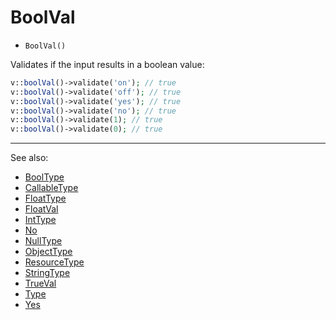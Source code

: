 # BoolVal

- `BoolVal()`

Validates if the input results in a boolean value:

```php
v::boolVal()->validate('on'); // true
v::boolVal()->validate('off'); // true
v::boolVal()->validate('yes'); // true
v::boolVal()->validate('no'); // true
v::boolVal()->validate(1); // true
v::boolVal()->validate(0); // true
```

***
See also:

  * [BoolType](BoolType.md)
  * [CallableType](CallableType.md)
  * [FloatType](FloatType.md)
  * [FloatVal](FloatVal.md)
  * [IntType](IntType.md)
  * [No](No.md)
  * [NullType](NullType.md)
  * [ObjectType](ObjectType.md)
  * [ResourceType](ResourceType.md)
  * [StringType](StringType.md)
  * [TrueVal](TrueVal.md)
  * [Type](Type.md)
  * [Yes](Yes.md)
